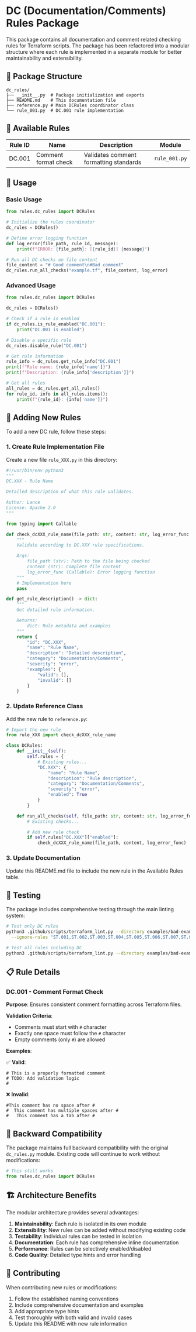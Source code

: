 # DC (Documentation/Comments) Rules Package

This package contains all documentation and comment related checking rules for Terraform scripts. The package has been refactored into a modular structure where each rule is implemented in a separate module for better maintainability and extensibility.

## 📁 Package Structure

```
dc_rules/
├── __init__.py  # Package initialization and exports
├── README.md    # This documentation file
├── reference.py # Main DCRules coordinator class
└── rule_001.py  # DC.001 rule implementation
```

## 🎯 Available Rules

| Rule ID | Name | Description | Module |
|---------|------|-------------|---------|
| DC.001 | Comment format check | Validates comment formatting standards | `rule_001.py` |

## 🚀 Usage

### Basic Usage

```python
from rules.dc_rules import DCRules

# Initialize the rules coordinator
dc_rules = DCRules()

# Define error logging function
def log_error(file_path, rule_id, message):
    print(f"ERROR: {file_path}: [{rule_id}] {message}")

# Run all DC checks on file content
file_content = "# Good comment\n#Bad comment"
dc_rules.run_all_checks("example.tf", file_content, log_error)
```

### Advanced Usage

```python
from rules.dc_rules import DCRules

dc_rules = DCRules()

# Check if a rule is enabled
if dc_rules.is_rule_enabled("DC.001"):
    print("DC.001 is enabled")

# Disable a specific rule
dc_rules.disable_rule("DC.001")

# Get rule information
rule_info = dc_rules.get_rule_info("DC.001")
print(f"Rule name: {rule_info['name']}")
print(f"Description: {rule_info['description']}")

# Get all rules
all_rules = dc_rules.get_all_rules()
for rule_id, info in all_rules.items():
    print(f"{rule_id}: {info['name']}")
```

## 🔧 Adding New Rules

To add a new DC rule, follow these steps:

### 1. Create Rule Implementation File

Create a new file `rule_XXX.py` in this directory:

```python
#!/usr/bin/env python3
"""
DC.XXX - Rule Name

Detailed description of what this rule validates.

Author: Lance
License: Apache 2.0
"""

from typing import Callable

def check_dcXXX_rule_name(file_path: str, content: str, log_error_func: Callable[[str, str, str], None]) -> None:
    """
    Validate according to DC.XXX rule specifications.

    Args:
        file_path (str): Path to the file being checked
        content (str): Complete file content
        log_error_func (Callable): Error logging function
    """
    # Implementation here
    pass

def get_rule_description() -> dict:
    """
    Get detailed rule information.

    Returns:
        dict: Rule metadata and examples
    """
    return {
        "id": "DC.XXX",
        "name": "Rule Name",
        "description": "Detailed description",
        "category": "Documentation/Comments",
        "severity": "error",
        "examples": {
            "valid": [],
            "invalid": []
        }
    }
```

### 2. Update Reference Class

Add the new rule to `reference.py`:

```python
# Import the new rule
from rule_XXX import check_dcXXX_rule_name

class DCRules:
    def __init__(self):
        self.rules = {
            # Existing rules...
            "DC.XXX": {
                "name": "Rule Name",
                "description": "Rule description",
                "category": "Documentation/Comments",
                "severity": "error",
                "enabled": True
            }
        }

    def run_all_checks(self, file_path: str, content: str, log_error_func):
        # Existing checks...

        # Add new rule check
        if self.rules["DC.XXX"]["enabled"]:
            check_dcXXX_rule_name(file_path, content, log_error_func)
```

### 3. Update Documentation

Update this README.md file to include the new rule in the Available Rules table.

## 🧪 Testing

The package includes comprehensive testing through the main linting system:

```bash
# Test only DC rules
python3 .github/scripts/terraform_lint.py --directory examples/bad-example \
  --ignore-rules "ST.001,ST.002,ST.003,ST.004,ST.005,ST.006,ST.007,ST.008,ST.009,ST.010,IO.001,IO.002,IO.003,IO.004,IO.005,IO.006,IO.007,IO.008"

# Test all rules including DC
python3 .github/scripts/terraform_lint.py --directory examples/bad-example
```

## 📋 Rule Details

### DC.001 - Comment Format Check

**Purpose**: Ensures consistent comment formatting across Terraform files.

**Validation Criteria**:
- Comments must start with `#` character
- Exactly one space must follow the `#` character
- Empty comments (only `#`) are allowed

**Examples**:

✅ **Valid**:
```hcl
# This is a properly formatted comment
# TODO: Add validation logic
#
```

❌ **Invalid**:
```hcl
#This comment has no space after #
#  This comment has multiple spaces after #
#	This comment has a tab after #
```

## 🔄 Backward Compatibility

The package maintains full backward compatibility with the original `dc_rules.py` module. Existing code will continue to work without modifications:

```python
# This still works
from rules.dc_rules import DCRules
```

## 🏗️ Architecture Benefits

The modular architecture provides several advantages:

1. **Maintainability**: Each rule is isolated in its own module
2. **Extensibility**: New rules can be added without modifying existing code
3. **Testability**: Individual rules can be tested in isolation
4. **Documentation**: Each rule has comprehensive inline documentation
5. **Performance**: Rules can be selectively enabled/disabled
6. **Code Quality**: Detailed type hints and error handling

## 📝 Contributing

When contributing new rules or modifications:

1. Follow the established naming conventions
2. Include comprehensive documentation and examples
3. Add appropriate type hints
4. Test thoroughly with both valid and invalid cases
5. Update this README with new rule information
